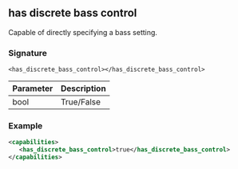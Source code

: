## has discrete bass control

Capable of directly specifying a bass setting.


### Signature

`<has_discrete_bass_control></has_discrete_bass_control>`


| Parameter | Description |
| --- | --- |
| bool | True/False |


### Example

```xml
<capabilities>
   <has_discrete_bass_control>true</has_discrete_bass_control>
</capabilities>
```
